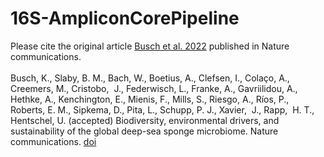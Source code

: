 # 16S-AmpliconCorePipeline
Please cite the original article [Busch et al. 2022](https://www.nature.com/ncomms/ 'Busch et al. 2022') published in Nature communications.<br>
<br>
Busch, K., Slaby, B. M., Bach, W., Boetius, A., Clefsen, I., Colaço, A., Creemers, M., Cristobo,  J., Federwisch, L., Franke, A., Gavriilidou, A., Hethke, A., Kenchington, E., Mienis, F., Mills, S., Riesgo, A., Ríos, P., Roberts, E. M., Sipkema, D., Pita, L., Schupp, P. J., Xavier,  J., Rapp,  H. T., Hentschel, U. (accepted) Biodiversity, environmental drivers, and sustainability of the global deep-sea sponge microbiome. Nature communications. [doi](https://www.nature.com/ncomms/ 'Busch et al. 2022')
